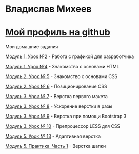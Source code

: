 # Владислав Михеев
# [Мой профиль на github](https://github.com/ApgrEEid)

Мои домашние задания

[Модуль 1. Урок №2](https://yadi.sk/d/Fpkt-cOO3N4ADe "Работа с графикой для разработчика") - Работа с графикой для разработчика

[Модуль 1. Урок №4](https://apgreeid.github.io/lesson4.html "Знакомство с основами HTML") - Знакомство с основами HTML

[Модуль 2. Урок № 5](https://apgreeid.github.io/book/src/index.html "Знакомство с основами CSS") - Знакомство с основами CSS

[Модуль 2. Урок № 6](https://apgreeid.github.io/header/src/index.html "Позиционирование CSS") - Позиционирование CSS

[Модуль 3. Урок № 7](https://apgreeid.github.io/maket/src/index.html "Верстка первого макета") - Верстка первого макета

[Модуль 3. Урок № 8](https://apgreeid.github.io/icons/src/index.html "Ускорение верстки в разы") - Ускорение верстки в разы

[Модуль 3. Урок № 9](https://apgreeid.github.io/maket-bootstrap3/src/index.html "Верстка при помощи Bootstrap 3") - Верстка при помощи Bootstrap 3

[Модуль 3. Урок № 10](https://apgreeid.github.io/main.less "Препроцессор LESS для CSS") - Препроцессор LESS для CSS

[Модуль 5. Урок № 13](https://apgreeid.github.io/maket-pixel-perfect/src/index.html "Адаптивная верстка") - Адаптивная верстка

[Модуль 5. Практика. Часть 1](https://apgreeid.github.io/practiceM5/src/index.html "Верстка шапки") - Верстка шапки
